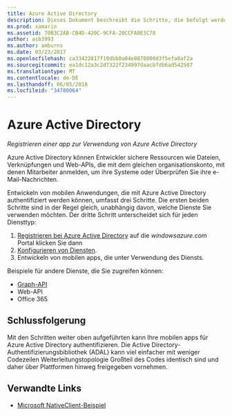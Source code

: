 ```yaml
---
title: Azure Active Directory
description: Dieses Dokument beschreibt die Schritte, die befolgt werden müssen, um eine mobile app für die Authentifizierung bei Azure Active Directory zu ermöglichen.
ms.prod: xamarin
ms.assetid: 70B3C2AB-CB4D-420C-9CFA-20CCFA0E3C78
author: asb3993
ms.author: amburns
ms.date: 03/23/2017
ms.openlocfilehash: ca33422817f19dbb0a04e8870800d3f5efa8af2a
ms.sourcegitcommit: ea1dc12a3c2d7322f234997daacbfdb6ad542507
ms.translationtype: MT
ms.contentlocale: de-DE
ms.lasthandoff: 06/05/2018
ms.locfileid: "34780064"
---
```

# <a name="azure-active-directory"></a>Azure Active Directory

_Registrieren einer app zur Verwendung von Azure Active Directory_

Azure Active Directory können Entwickler sichere Ressourcen wie Dateien, Verknüpfungen und Web-APIs, die mit dem gleichen organisationskonto, mit denen Mitarbeiter anmelden, um ihre Systeme oder Überprüfen Sie ihre e-Mail-Nachrichten.

Entwickeln von mobilen Anwendungen, die mit Azure Active Directory authentifiziert werden können, umfasst drei Schritte.
Die ersten beiden Schritte sind in der Regel gleich, unabhängig davon, welche Dienste Sie verwenden möchten. Der dritte Schritt unterscheidet sich für jeden Diensttyp:

  1. [Registrieren bei Azure Active Directory](~/cross-platform/data-cloud/active-directory/get-started/register.md) auf die *windowsazure.com* Portal klicken Sie dann
  2. [Konfigurieren von Diensten](~/cross-platform/data-cloud/active-directory/get-started/configure.md).
  3. Entwickeln von mobilen apps, die unter Verwendung des Diensts.

Beispiele für andere Dienste, die Sie zugreifen können:

- [Graph-API](~/cross-platform/data-cloud/active-directory/graph.md)
- Web-API
- Office 365


## <a name="conclusion"></a>Schlussfolgerung

Mit den Schritten weiter oben aufgeführten kann Ihre mobilen apps für Azure Active Directory authentifizieren. Die Active Directory-Authentifizierungsbibliothek (ADAL) kann viel einfacher mit weniger Codezeilen Weiterleitungstopologie Großteil des Codes identisch sind und daher über Plattformen hinweg freigegeben vornehmen.



## <a name="related-links"></a>Verwandte Links

- [Microsoft NativeClient-Beispiel](https://github.com/AzureADSamples/NativeClient-MultiTarget-DotNet)
